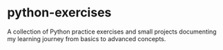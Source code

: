 # python-exercises
A collection of Python practice exercises and small projects documenting my learning journey from basics to advanced concepts.
